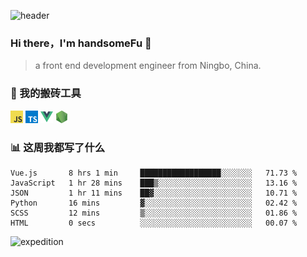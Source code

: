 ![header](https://raw.githubusercontent.com/fzq1998/fzq1998/master/header.png)

### Hi there，I'm handsomeFu 👋

> a front end development engineer from Ningbo, China.

### 🔧 我的搬砖工具
<code><img height="20" src="https://raw.githubusercontent.com/github/explore/80688e429a7d4ef2fca1e82350fe8e3517d3494d/topics/javascript/javascript.png" alt="javascript"></code>
<code><img height="20" src="https://raw.githubusercontent.com/github/explore/80688e429a7d4ef2fca1e82350fe8e3517d3494d/topics/typescript/typescript.png" alt="typescript"></code>
<code><img height="20" src="https://raw.githubusercontent.com/github/explore/80688e429a7d4ef2fca1e82350fe8e3517d3494d/topics/vue/vue.png" alt="vue"></code>
<code><img height="20" src="https://raw.githubusercontent.com/github/explore/80688e429a7d4ef2fca1e82350fe8e3517d3494d/topics/nodejs/nodejs.png" alt="nodejs"></code>



### 📊 这周我都写了什么
<!--START_SECTION:waka-->

```text
Vue.js       8 hrs 1 min     ██████████████████░░░░░░░   71.73 %
JavaScript   1 hr 28 mins    ███▒░░░░░░░░░░░░░░░░░░░░░   13.16 %
JSON         1 hr 11 mins    ██▓░░░░░░░░░░░░░░░░░░░░░░   10.71 %
Python       16 mins         ▓░░░░░░░░░░░░░░░░░░░░░░░░   02.42 %
SCSS         12 mins         ▒░░░░░░░░░░░░░░░░░░░░░░░░   01.86 %
HTML         0 secs          ░░░░░░░░░░░░░░░░░░░░░░░░░   00.07 %
```

<!--END_SECTION:waka-->


![expedition](https://raw.githubusercontent.com/fzq1998/fzq1998/master/expedition.gif)

